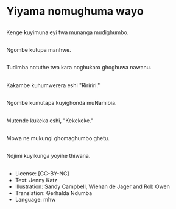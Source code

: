 # Yiyama nomughuma wayo

##
Kenge kuyimuna eyi twa munanga mudighumbo.

##
Ngombe kutupa manhwe.

##
Tudimba notuthe twa kara noghukaro ghoghuwa nawanu.

##
Kakambe kuhumwerera eshi "Riririri."

##
Ngombe kumutapa kuyighonda muNamibia.

##
Mutende kukeka eshi, "Kekekeke."

##
Mbwa ne mukungi ghomaghumbo ghetu.

##
Ndjimi kuyikunga yoyihe thiwana.

##
* License: [CC-BY-NC]
* Text: Jenny Katz
* Illustration: Sandy Campbell, Wiehan de Jager and Rob Owen
* Translation: Gerhalda Ndumba
* Language: mhw
